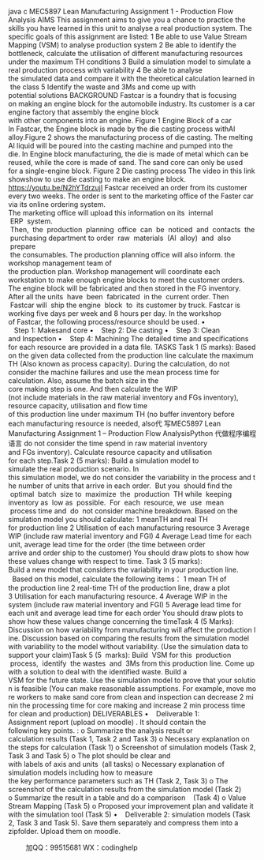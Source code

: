 java c
MEC5897 Lean Manufacturing 
Assignment 1 - Production Flow Analysis 
AIMS 
This assignment aims to give you a chance to practice the skills you have learned in this unit to analyse a real production system. The specific goals of this assignment are listed:
1 Be able to use Value Stream Mapping (VSM) to analyse production system
2 Be able to identify the bottleneck, calculate the utilisation of different manufacturing resources under the maximum TH conditions
3 Build a simulation model to simulate a real production process with variability
4 Be able to analyse the simulated data and compare it with the theoretical calculation learned in the class
5 Identify the waste and 3Ms and come up with potential solutions
BACKGROUND 
Fastcar is a foundry that is focusing on making an engine block for the automobile industry. Its customer is a car engine factory that assembly the engine block with other components into an engine.
Figure 1 Engine Block of a car 
In Fastcar, the Engine block is made by the die casting process withAl alloy.Figure 2 shows the manufacturing process of die casting. The melting Al liquid will be poured into the casting machine and pumped into the die. In Engine block manufacturing, the die is made of metal which can be reused, while the core is made of sand. The sand core can only be used for a single-engine block.
Figure 2 Die casting process 
The video in this link showshow to use die casting to make an engine block.
https://youtu.be/N2hYTdrzujI Fastcar received an order from its customer every two weeks. The order is sent to the marketing office of the Faster car via its online ordering system. The marketing office will upload this information on its  internal  ERP  system.  Then,  the  production  planning  office  can  be  noticed  and  contacts  the purchasing department to order  raw  materials  (Al  alloy)  and  also  prepare  the consumables. The production planning office will also inform. the workshop management team of the production plan. Workshop management will coordinate each workstation to make enough engine blocks to meet the customer orders. The engine block will be fabricated and then stored in the FG inventory. After all the units  have  been  fabricated  in the  current order. Then  Fastcar will  ship the engine  block  to  its customer by truck. Fastcar is working five days per week and 8 hours per day. 
In the workshop of Fastcar, the following process/resource should be used.
•    Step 1: Makesand core
•    Step 2: Die casting
•    Step 3: Clean and Inspection
•    Step 4: Machining
The detailed time and specifications for each resource are provided in a data file.
TASKS Task 1 (5 marks): Based on the given data collected from the production line calculate the maximum TH (Also known as process capacity). During the calculation, do not consider the machine failures and use the mean process time for calculation. Also, assume the batch size in the core making step is one. And then calculate the WIP (not include materials in the raw material inventory and FGs inventory), resource capacity, utilisation and flow time of this production line under maximum TH (no buffer inventory before each manufacturing resource is needed, also代 写MEC5897 Lean Manufacturing Assignment 1 – Production Flow AnalysisPython
代做程序编程语言 do not consider the time spend in raw material inventory and FGs inventory). Calculate resource capacity and utilisation for each step.Task 2 (5 marks): Build a simulation model to simulate the real production scenario. In this simulation model, we do not consider the variability in the process and the number of units that arrive in each order.  But you  should find the  optimal  batch  size to  maximize  the  production  TH while  keeping inventory as  low as  possible.  For  each  resource, we  use  mean  process time and  do  not consider machine breakdown. Based on the simulation model you should calculate:
1 meanTH and real TH for production line
2 Utilisation of each manufacturing resource
3 Average WIP (include raw material inventory and FGI)
4 Average Lead time for each unit, average lead time for the order (the time between order arrive and order ship to the customer)
You should draw plots to show how these values change with respect to time.
Task 3 (5 marks): Build a new model that considers the variability in your production line.   Based on this model, calculate the following items：
1 mean TH of the production line
2 real-time TH of the production line, draw a plot
3 Utilisation for each manufacturing resource.
4 Average WIP in the system (include raw material inventory and FGI)
5 Average lead time for each unit and average lead time for each order
You should draw plots to show how these values change concerning the timeTask 4 (5 Marks): Discussion on how variability from manufacturing will affect the production line. Discussion based on comparing the results from the simulation model with variability to the model without variability. (Use the simulation data to support your claim)Task 5 (5  marks): Build  VSM for this  production  process,  identify  the wastes  and  3Ms from this production line. Come up with a solution to deal with the identified waste. Build a VSM for the future state. Use the simulation model to prove that your solution is feasible (You can make reasonable assumptions. For example, move more workers to make sand core from clean and inspection can decrease 2 minin the processing time for core making and increase 2 min process time for clean and production)
DELIVERABLES
•    Deliverable 1: Assignment report (upload on moodle) . It should contain the following key points. :
o Summarize the analysis result or calculation results (Task 1, Task 2 and Task 3)
o Necessary explanation on the steps for calculation (Task 1)
o Screenshot of simulation models (Task 2, Task 3 and Task 5)
o The plot should be clear and with labels of axis and units  (all tasks)
o Necessary explanation of simulation models including how to measure the key performance parameters such as TH (Task 2, Task 3)
o The screenshot of the calculation results from the simulation model (Task 2)
o Summarize the result in a table and do a comparison    (Task 4)
o Value Stream Mapping (Task 5)
o Proposed your improvement plan and validate it with the simulation tool (Task 5)
•    Deliverable 2: simulation models (Task 2, Task 3 and Task 5). Save them separately and compress them into a zipfolder. Upload them on moodle.



         
加QQ：99515681  WX：codinghelp
